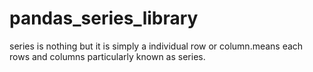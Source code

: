 # pandas_series_library
series is  nothing but it is simply a individual row or column.means each rows and columns particularly known as series.
